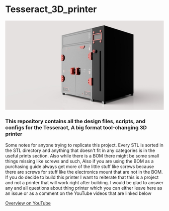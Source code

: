 # Tesseract_3D_printer

![Side render of the Tesseract 3D printer](https://github.com/Locksley3D/Tesseract_3D_printer/blob/main/Gallery/render%202.jpg)


### This repository contains all the design files, scripts, and configs for the Tesseract, A big format tool-changing 3D printer


Some notes for anyone trying to replicate this project. Every STL is sorted in the STL directory and anything that doesn't fit in any categories is in the useful prints section. Also while there is a BOM there might be some small things missing like screws and such, Also if you are using the BOM as a purchasing guide always get more of the little stuff like screws because there are screws for stuff like the electronics mount that are not in the BOM. If you do decide to build this printer I want to reiterate that this is a project and not a printer that will work right after building. I would be glad to answer any and all questions about thing printer which you can either leave here as an issue or as a comment on the YouTube videos that are linked below 

[Overview on YouTube](https://www.youtube.com/watch?v=-t1q_ze4PNQ)
